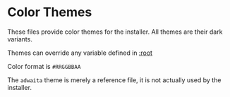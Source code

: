 # Color Themes

These files provide color themes for the installer. All themes are their dark variants.

Themes can override any variable defined in [:root](/web/base/_root.css)

Color format is `#RRGGBBAA`

The `adwaita` theme is merely a reference file, it is not actually used by the installer.
